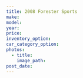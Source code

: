 ```yaml
---
title: 2008 Forester Sports
make:
model:
year:
price:
inventory_option:
car_category_option:
photos:
  - title:
    image_path:
post_date:
---
```

